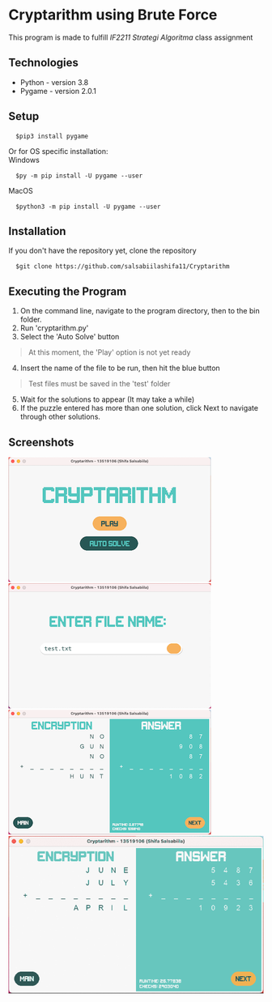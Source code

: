 # Cryptarithm using Brute Force
This program is made to fulfill *IF2211 Strategi Algoritma* class assignment

## Technologies
* Python - version 3.8
* Pygame - version 2.0.1

## Setup
```
  $pip3 install pygame
```
Or for OS specific installation: <br />
Windows
```
  $py -m pip install -U pygame --user
```
MacOS
```
  $python3 -m pip install -U pygame --user
```

## Installation
If you don't have the repository yet, clone the repository
```
  $git clone https://github.com/salsabiilashifa11/Cryptarithm 
```

## Executing the Program
1. On the command line, navigate to the program directory, then to the bin folder.
2. Run 'cryptarithm.py'
3. Select the 'Auto Solve' button
> At this moment, the 'Play' option is not yet ready
4. Insert the name of the file to be run, then hit the blue button
> Test files must be saved in the 'test' folder
5. Wait for the solutions to appear (It may take a while)
6. If the puzzle entered has more than one solution, click Next to navigate through other solutions.


## Screenshots
![Main menu](./assets/1.png)
![File read page](./assets/2.png)
![Output page](./assets/3.png)
![Output page](./assets/4.gif)
